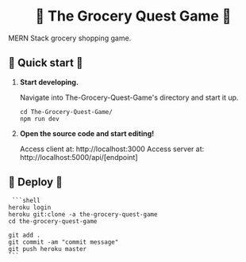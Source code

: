 <h1 align="center">
  🥑 The Grocery Quest Game 🍊
</h1>

MERN Stack grocery shopping game.

## 🍓 Quick start 🍉

1.  **Start developing.**

    Navigate into The-Grocery-Quest-Game's directory and start it up.

    ```shell
    cd The-Grocery-Quest-Game/
    npm run dev
    ```

2.  **Open the source code and start editing!**

    Access client at: http://localhost:3000
    Access server at: http://localhost:5000/api/[endpoint]

## 🍅 Deploy 🥔

     ```shell
    heroku login
    heroku git:clone -a the-grocery-quest-game
    cd the-grocery-quest-game

    git add .
    git commit -am "commit message"
    git push heroku master
    ```